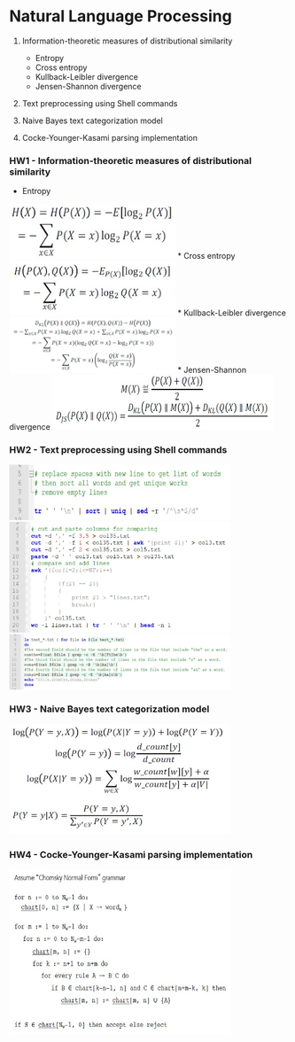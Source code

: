 # Natural Language Processing

1. Information-theoretic measures of distributional similarity
   * Entropy
   * Cross entropy
   * Kullback-Leibler divergence
   * Jensen-Shannon divergence
   
2. Text preprocessing using Shell commands

3. Naive Bayes text categorization model

4. Cocke-Younger-Kasami parsing implementation

### HW1 - Information-theoretic measures of distributional similarity
* Entropy
<img src="https://github.com/chandnii7/NLP/blob/main/hw1/images/img1.jpg" height="100" width="300"/>
* Cross entropy
<img src="https://github.com/chandnii7/NLP/blob/main/hw1/images/img2.jpg" height="100" width="300"/>
* Kullback-Leibler divergence
<img src="https://github.com/chandnii7/NLP/blob/main/hw1/images/img3.jpg" height="100" width="300"/>
* Jensen-Shannon divergence
<img src="https://github.com/chandnii7/NLP/blob/main/hw1/images/img4.jpg" height="100" width="400"/>

### HW2 - Text preprocessing using Shell commands
<img src="https://github.com/chandnii7/NLP/blob/main/hw2/images/img1.jpg" height="100" width="400"/>
<img src="https://github.com/chandnii7/NLP/blob/main/hw2/images/img2.jpg" height="200" width="400"/>
<img src="https://github.com/chandnii7/NLP/blob/main/hw2/images/img3.jpg" height="100" width="400"/>

### HW3 - Naive Bayes text categorization model
<img src="https://github.com/chandnii7/NLP/blob/main/hw3/images/img1.jpg" height="200" width="400"/>

### HW4 - Cocke-Younger-Kasami parsing implementation
<img src="https://github.com/chandnii7/NLP/blob/main/hw4/images/img1.jpg" height="300" width="400"/>
